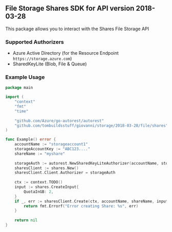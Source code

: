 ## File Storage Shares SDK for API version 2018-03-28

This package allows you to interact with the Shares File Storage API

### Supported Authorizers

* Azure Active Directory (for the Resource Endpoint `https://storage.azure.com`)
* SharedKeyLite (Blob, File & Queue)

### Example Usage

```go
package main

import (
	"context"
	"fmt"
	"time"
	
	"github.com/Azure/go-autorest/autorest"
	"github.com/tombuildsstuff/giovanni/storage/2018-03-28/file/shares"
)

func Example() error {
	accountName := "storageaccount1"
    storageAccountKey := "ABC123...."
    shareName := "myshare"
    
    storageAuth := autorest.NewSharedKeyLiteAuthorizer(accountName, storageAccountKey)
    sharesClient := shares.New()
    sharesClient.Client.Authorizer = storageAuth
    
    ctx := context.TODO()
    input := shares.CreateInput{
    	QuotaInGB: 2,
    }
    if _, err := sharesClient.Create(ctx, accountName, shareName, input); err != nil {
        return fmt.Errorf("Error creating Share: %s", err)
    }
    
    return nil 
}
```